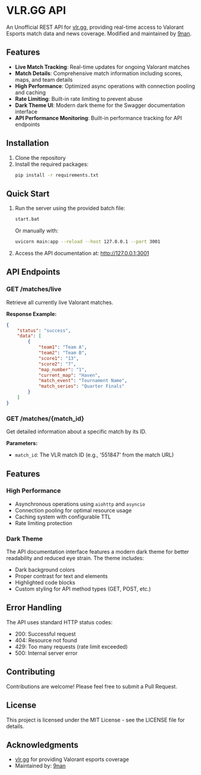 # VLR.GG API

An Unofficial REST API for [vlr.gg](https://www.vlr.gg/), providing real-time access to Valorant Esports match data and news coverage. Modified and maintained by [9nan](https://github.com/9nan).

## Features

- **Live Match Tracking**: Real-time updates for ongoing Valorant matches
- **Match Details**: Comprehensive match information including scores, maps, and team details
- **High Performance**: Optimized async operations with connection pooling and caching
- **Rate Limiting**: Built-in rate limiting to prevent abuse
- **Dark Theme UI**: Modern dark theme for the Swagger documentation interface
- **API Performance Monitoring**: Built-in performance tracking for API endpoints

## Installation

1. Clone the repository
2. Install the required packages:
   ```bash
   pip install -r requirements.txt
   ```

## Quick Start

1. Run the server using the provided batch file:
   ```bash
   start.bat
   ```
   Or manually with:
   ```bash
   uvicorn main:app --reload --host 127.0.0.1 --port 3001
   ```

2. Access the API documentation at: http://127.0.0.1:3001

## API Endpoints

### GET /matches/live
Retrieve all currently live Valorant matches.

**Response Example:**
```json
{
    "status": "success",
    "data": [
        {
            "team1": "Team A",
            "team2": "Team B",
            "score1": "13",
            "score2": "7",
            "map_number": "1",
            "current_map": "Haven",
            "match_event": "Tournament Name",
            "match_series": "Quarter Finals"
        }
    ]
}
```

### GET /matches/{match_id}
Get detailed information about a specific match by its ID.

**Parameters:**
- `match_id`: The VLR match ID (e.g., '551847' from the match URL)

## Features

### High Performance
- Asynchronous operations using `aiohttp` and `asyncio`
- Connection pooling for optimal resource usage
- Caching system with configurable TTL
- Rate limiting protection

### Dark Theme
The API documentation interface features a modern dark theme for better readability and reduced eye strain. The theme includes:
- Dark background colors
- Proper contrast for text and elements
- Highlighted code blocks
- Custom styling for API method types (GET, POST, etc.)

## Error Handling

The API uses standard HTTP status codes:
- 200: Successful request
- 404: Resource not found
- 429: Too many requests (rate limit exceeded)
- 500: Internal server error

## Contributing

Contributions are welcome! Please feel free to submit a Pull Request.

## License

This project is licensed under the MIT License - see the LICENSE file for details.

## Acknowledgments

- [vlr.gg](https://www.vlr.gg/) for providing Valorant esports coverage
- Maintained by: [9nan](https://github.com/9nan)
